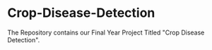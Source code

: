 # Crop-Disease-Detection
The Repository contains our Final Year Project Titled "Crop Disease Detection".
